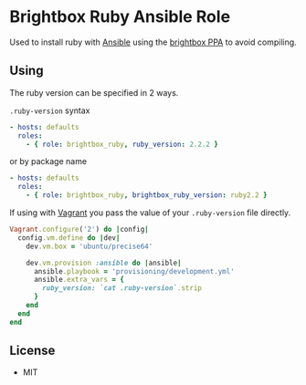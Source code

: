 # Brightbox Ruby Ansible Role

Used to install ruby with [Ansible](http://www.ansible.com/) using the [brightbox PPA](https://launchpad.net/~brightbox/+archive/ubuntu/ruby-ng) to avoid compiling.

## Using

The ruby version can be specified in 2 ways.

`.ruby-version` syntax

```yaml
- hosts: defaults
  roles:
    - { role: brightbox_ruby, ruby_version: 2.2.2 }
```

or by package name

```yaml
- hosts: defaults
  roles:
    - { role: brightbox_ruby, brightbox_ruby_version: ruby2.2 }
```

If using with [Vagrant](https://www.vagrantup.com/) you pass the value of your `.ruby-version` file directly.

```ruby
Vagrant.configure('2') do |config|
  config.vm.define do |dev|
    dev.vm.box = 'ubuntu/precise64'

    dev.vm.provision :ansible do |ansible|
      ansible.playbook = 'provisioning/development.yml'
      ansible.extra_vars = {
        ruby_version: `cat .ruby-version`.strip
      }
    end
  end
end
```

## License

* MIT
